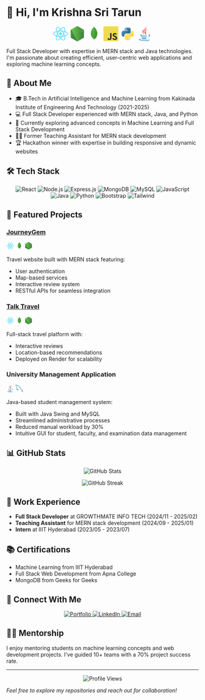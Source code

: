 # 👋 Hi, I'm Krishna Sri Tarun

<p align="center">
  <img src="https://raw.githubusercontent.com/devicons/devicon/master/icons/react/react-original.svg" alt="react" width="40" height="40"/>
  <img src="https://raw.githubusercontent.com/devicons/devicon/master/icons/nodejs/nodejs-original.svg" alt="nodejs" width="40" height="40"/>
  <img src="https://raw.githubusercontent.com/devicons/devicon/master/icons/mongodb/mongodb-original.svg" alt="mongodb" width="40" height="40"/>
  <img src="https://raw.githubusercontent.com/devicons/devicon/master/icons/javascript/javascript-original.svg" alt="javascript" width="40" height="40"/>
  <img src="https://raw.githubusercontent.com/devicons/devicon/master/icons/python/python-original.svg" alt="python" width="40" height="40"/>
  <img src="https://raw.githubusercontent.com/devicons/devicon/master/icons/java/java-original.svg" alt="java" width="40" height="40"/>
</p>

Full Stack Developer with expertise in MERN stack and Java technologies. I'm passionate about creating efficient, user-centric web applications and exploring machine learning concepts.

## 🚀 About Me
- 🎓 B.Tech in Artificial Intelligence and Machine Learning from Kakinada Institute of Engineering And Technology (2021-2025)
- 💻 Full Stack Developer experienced with MERN stack, Java, and Python
- 🌱 Currently exploring advanced concepts in Machine Learning and Full Stack Development
- 👨‍🏫 Former Teaching Assistant for MERN stack development
- 🏆 Hackathon winner with expertise in building responsive and dynamic websites

## 🛠️ Tech Stack

<p align="center">
  <img src="https://img.shields.io/badge/React-20232A?style=for-the-badge&logo=react&logoColor=61DAFB" alt="React"/>
  <img src="https://img.shields.io/badge/Node.js-339933?style=for-the-badge&logo=nodedotjs&logoColor=white" alt="Node.js"/>
  <img src="https://img.shields.io/badge/Express.js-000000?style=for-the-badge&logo=express&logoColor=white" alt="Express.js"/>
  <img src="https://img.shields.io/badge/MongoDB-4EA94B?style=for-the-badge&logo=mongodb&logoColor=white" alt="MongoDB"/>
  <img src="https://img.shields.io/badge/MySQL-005C84?style=for-the-badge&logo=mysql&logoColor=white" alt="MySQL"/>
  <img src="https://img.shields.io/badge/JavaScript-323330?style=for-the-badge&logo=javascript&logoColor=F7DF1E" alt="JavaScript"/>
  <img src="https://img.shields.io/badge/Java-ED8B00?style=for-the-badge&logo=java&logoColor=white" alt="Java"/>
  <img src="https://img.shields.io/badge/Python-FFD43B?style=for-the-badge&logo=python&logoColor=blue" alt="Python"/>
  <img src="https://img.shields.io/badge/Bootstrap-563D7C?style=for-the-badge&logo=bootstrap&logoColor=white" alt="Bootstrap"/>
  <img src="https://img.shields.io/badge/Tailwind_CSS-38B2AC?style=for-the-badge&logo=tailwind-css&logoColor=white" alt="Tailwind"/>
</p>

## 🔗 Featured Projects

### [JourneyGem](https://journeygem.onrender.com)
<img src="https://raw.githubusercontent.com/devicons/devicon/master/icons/react/react-original.svg" alt="react" width="20" height="20"/> <img src="https://raw.githubusercontent.com/devicons/devicon/master/icons/mongodb/mongodb-original.svg" alt="mongodb" width="20" height="20"/> <img src="https://raw.githubusercontent.com/devicons/devicon/master/icons/nodejs/nodejs-original.svg" alt="nodejs" width="20" height="20"/>

Travel website built with MERN stack featuring:
- User authentication
- Map-based services
- Interactive review system
- RESTful APIs for seamless integration

### [Talk Travel](https://talk-8oti.onrender.com/talk)
<img src="https://raw.githubusercontent.com/devicons/devicon/master/icons/react/react-original.svg" alt="react" width="20" height="20"/> <img src="https://raw.githubusercontent.com/devicons/devicon/master/icons/mongodb/mongodb-original.svg" alt="mongodb" width="20" height="20"/> <img src="https://raw.githubusercontent.com/devicons/devicon/master/icons/nodejs/nodejs-original.svg" alt="nodejs" width="20" height="20"/>

Full-stack travel platform with:
- Interactive reviews
- Location-based recommendations
- Deployed on Render for scalability

### University Management Application
<img src="https://raw.githubusercontent.com/devicons/devicon/master/icons/java/java-original.svg" alt="java" width="20" height="20"/> <img src="https://raw.githubusercontent.com/devicons/devicon/master/icons/mysql/mysql-original.svg" alt="mysql" width="20" height="20"/>

Java-based student management system:
- Built with Java Swing and MySQL
- Streamlined administrative processes
- Reduced manual workload by 30%
- Intuitive GUI for student, faculty, and examination data management

## 📊 GitHub Stats

<p align="center">
  <img src="https://github-readme-stats.vercel.app/api?username=KrishnaSriTarun&show_icons=true&theme=radical&cache_seconds=1800" alt="GitHub Stats" />
</p>
<p align="center">
  <img src="https://github-readme-streak-stats.herokuapp.com/?user=KrishnaSriTarun&theme=dark&cache_seconds=1800" alt="GitHub Streak" />
</p>

## 🌟 Work Experience
- **Full Stack Developer** at GROWTHMATE INFO TECH (2024/11 - 2025/02)
- **Teaching Assistant** for MERN stack development (2024/09 - 2025/01)
- **Intern** at IIIT Hyderabad (2023/05 - 2023/07)

## 📚 Certifications
- Machine Learning from IIIT Hyderabad
- Full Stack Web Development from Apna College
- MongoDB from Geeks for Geeks

## 🤝 Connect With Me

<p align="center">
  <a href="https://krishnasritarun.netlify.app">
    <img src="https://img.shields.io/badge/Portfolio-255E63?style=for-the-badge&logo=About.me&logoColor=white" alt="Portfolio"/>
  </a>
  <a href="https://linkedin.com/in/krishna-sri-tarun">
    <img src="https://img.shields.io/badge/LinkedIn-0077B5?style=for-the-badge&logo=linkedin&logoColor=white" alt="LinkedIn"/>
  </a>
  <a href="mailto:krishnasritarun95@gmail.com">
    <img src="https://img.shields.io/badge/Gmail-D14836?style=for-the-badge&logo=gmail&logoColor=white" alt="Email"/>
  </a>
</p>

## 👨‍🏫 Mentorship
I enjoy mentoring students on machine learning concepts and web development projects. I've guided 10+ teams with a 70% project success rate.

---

<p align="center">
  <img src="https://komarev.com/ghpvc/?username=KrishnaSriTarun&label=Profile%20views&color=0e75b6&style=flat" alt="Profile Views" />
</p>

*Feel free to explore my repositories and reach out for collaboration!*
